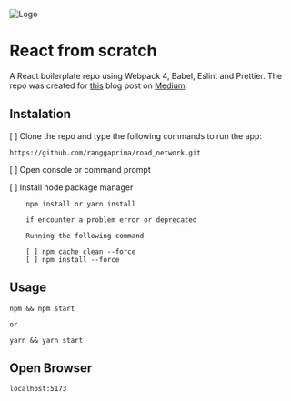 ![Logo](./assets/react-from-scratch@1x.png)
# React from scratch

A React boilerplate repo using Webpack 4, Babel, Eslint and Prettier. The repo was created for [this](https://medium.com/@adamramberg/setting-up-a-react-app-from-scratch-42521a118b10) blog post on [Medium]((https://medium.com)).


## Instalation

[ ] Clone the repo and type the following commands to run the app:

```
https://github.com/ranggaprima/road_network.git

```

[ ] Open console or command prompt

[ ] Install node package manager

```
    npm install or yarn install

    if encounter a problem error or deprecated

    Running the following command

    [ ] npm cache clean --force
    [ ] npm install --force
```


## Usage

```
npm && npm start

or

yarn && yarn start
```

## Open Browser

```
localhost:5173
```
